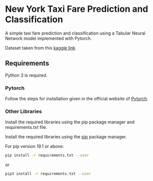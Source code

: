 # New York Taxi Fare Prediction and Classification

A simple taxi fare prediction and classification using a Tabular Neural Network model implemented with Pytorch.

Dataset taken from this [kaggle link](https://www.kaggle.com/c/new-york-city-taxi-fare-prediction/overview)

## Requirements

Python 3 is required.

### Pytorch

Follow the steps for installation given in the official website of [Pytorch](https://pytorch.org).

### Other Libraries

Install the required libraries using the pip package manager and requirements.txt file.

Install the required libraries using the [pip](https://pip.pypa.io/en/stable/) package manager.

For pip version 19.1 or above:

~~~bash
pip install -r requirements.txt --user
~~~

or

~~~bash
pip3 install -r requirements.txt --user
~~~